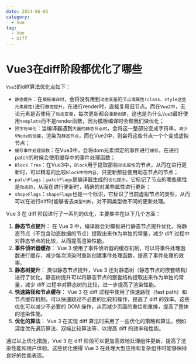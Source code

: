 ```yaml
---
date: 2024-06-03
category:
  - Vue
tag:
  - Vue
  - Diff
---
```


# **Vue3在diff阶段都优化了哪些**

`Vue3`的diff算法优化点如下：

- `静态提升`：在`模板编译时`，会将没有用到`动态变量`的`节点或属性(class、style这些元素属性)`进行`静态提升`，在进行render时，直接复用旧节点。而在`Vue2中`，无论元素是否使用了`动态变量`，每次更新都会`重新创建`，这也是为什么`Vue3`最好使用`template`而不是render函数，因为模板编译时会帮我们做优化；
- `预字符串化`：当编译器遇到`大量的静态节点时`，会将这一整部分变成字符串，`减少VNode的创建`，渲染为`静态节点`，而在Vue2中，则会将这些节点一个个变成虚拟节点；
- `缓存事件处理函数`：在Vue3中，会将dom元素绑定的事件进行`缓存`，在进行patch的时候会使用缓存中的事件处理函数；
- `Block Tree`：在Vue3中，`Block`用于提取那些`动态属性`的节点，从而在进行更新时，可以精准的比较`Block中的内容`，只更新那些使用动态节点的节点；
- `patchFlags`：`patchFlags`是编译器生成的`优化提示`，它标记了节点的哪些属性是`动态的`，从而在进行更新时，精确的对某些属性进行更新；
- `shapeFlags`：`shapeFlags`也是一个标识，它标识了当前虚拟节点的类型，从而可以在进行diff时能够省去`类型判断`，对不同类型做不同的更新处理。

Vue 3 在 diff 阶段进行了一系列的优化，主要集中在以下几个方面：

1. **静态节点提升**：
在 Vue 3 中，编译器会对模板进行静态节点提升优化，将静态节点（不包含动态数据的节点）提取出来作为单独的常量，减少 diff 过程中对静态节点的比较，从而提高渲染性能。
2. **事件侦听器缓存**：
Vue 3 使用了事件侦听器的缓存机制，可以将事件处理函数进行缓存，减少每次渲染时重新创建事件处理函数，提高了事件处理的效率。
3. **静态树提升**：
类似静态节点提升，Vue 3 还对静态树（静态节点的嵌套结构）进行了优化。静态树提升可以将静态节点的嵌套结构提取出来作为单独的常量，减少 diff 过程中对静态树的比较，进一步提高了渲染性能。
4. **快速路径和节点缓存**：
Vue 3 在 diff 过程中使用了快速路径（fast path）和节点缓存机制，可以快速跳过不必要的比较和操作，提高了 diff 的效率。这些优化可以减少不必要的 DOM 操作，从而减少页面的重绘和重排，提高了整体的渲染性能。
5. **优化的算法**：
Vue 3 在实现 diff 算法时采用了一些优化的策略和算法，例如深度优先遍历算法、双端比较算法等，以提高 diff 的效率和性能。

通过以上优化措施，Vue 3 在 diff 阶段可以更加高效地处理组件更新，提高了渲染性能和用户体验。这些优化使得 Vue 3 在处理大型应用和复杂组件时能够保持良好的性能表现。
